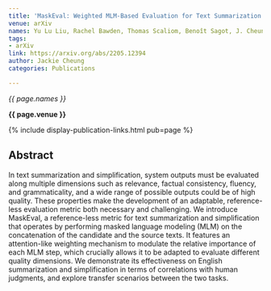 ```yaml
---
title: 'MaskEval: Weighted MLM-Based Evaluation for Text Summarization and Simplification'
venue: arXiv
names: Yu Lu Liu, Rachel Bawden, Thomas Scaliom, Benoît Sagot, J. Cheung
tags:
- arXiv
link: https://arxiv.org/abs/2205.12394
author: Jackie Cheung
categories: Publications

---
```


*{{ page.names }}*

**{{ page.venue }}**

{% include display-publication-links.html pub=page %}

## Abstract

In text summarization and simplification, system outputs must be evaluated along multiple dimensions such as relevance, factual consistency, fluency, and grammaticality, and a wide range of possible outputs could be of high quality. These properties make the development of an adaptable, reference-less evaluation metric both necessary and challenging. We introduce MaskEval, a reference-less metric for text summarization and simplification that operates by performing masked language modeling (MLM) on the concatenation of the candidate and the source texts. It features an attention-like weighting mechanism to modulate the relative importance of each MLM step, which crucially allows it to be adapted to evaluate different quality dimensions. We demonstrate its effectiveness on English summarization and simplification in terms of correlations with human judgments, and explore transfer scenarios between the two tasks.